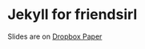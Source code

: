 # Jekyll for friendsirl

Slides are on [Dropbox Paper](https://paper.dropbox.com/doc/Jekyll-Workshop-VMbJfS3a8IzRJQaOeq8eu)
